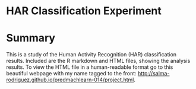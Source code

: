 HAR Classification Experiment
=============================

# Summary
This is a study of the Human Activity Recognition (HAR) classification results.
Included are the R markdown and HTML files, showing the analysis results. To view the HTML file in a human-readable format go to this beautiful webpage with my name tagged to the front: http://salma-rodriguez.github.io/predmachlearn-014/project.html.
